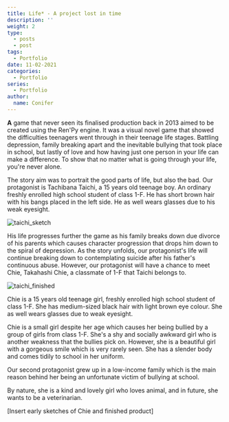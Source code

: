 ```yaml
---
title: Life* - A project lost in time
description: ''
weight: 2
type:
  - posts
  - post
tags:
  - Portfolio
date: 11-02-2021
categories:
  - Portfolio
series:
  - Portfolio
author:
  name: Conifer
---
```

**A** game that never seen its finalised production back in 2013 aimed to be created using the Ren'Py engine. It was a visual novel game that showed the difficulties teenagers went through in their teenage life stages. Battling depression, family breaking apart and the inevitable bullying that took place in school, but lastly of love and how having just one person in your life can make a difference. To show that no matter what is going through your life, you're never alone.

The story aim was to portrait the good parts of life, but also the bad. Our protagonist is Tachibana Taichi, a 15 years old teenage boy. An ordinary freshly enrolled high school student of class 1-F. He has short brown hair with his bangs placed in the left side. He as well wears glasses due to his weak eyesight.

![taichi_sketch](https://i.postimg.cc/MHMDCryz/taichi-sketch.png#center)

His life progresses further the game as his family breaks down due divorce of his parents which causes character progression that drops him down to the spiral of depression.  As the story unfolds, our protagonist's life will continue breaking down to contemplating suicide after his father's continuous abuse. However, our protagonist will have a chance to meet Chie, Takahashi Chie, a classmate of 1-F that Taichi belongs to.

![taichi_finished](https://i.postimg.cc/gj646Btn/taichi-web-post.png#center)


Chie is a 15 years old teenage girl, freshly enrolled high school student of class 1-F. She has medium-sized black hair with light brown eye colour. She as well wears glasses due to weak eyesight.
 
Chie is a small girl despite her age which causes her being bullied by a group of girls from class 1-F. She's a shy and socially awkward girl who is another weakness that the bullies pick on. However, she is a beautiful girl with a gorgeous smile which is very rarely seen. She has a slender body and comes tidily to school in her uniform.

Our second protagonist grew up in a low-income family which is the main reason behind her being an unfortunate victim of bullying at school.

By nature, she is a kind and lovely girl who loves animal, and in future, she wants to be a veterinarian.

[Insert early sketches of Chie and finished product]

[go]: https://golang.org/

[gohtmltemplate]: https://golang.org/pkg/html/template/
